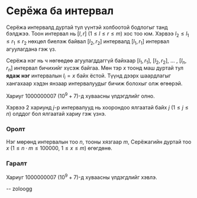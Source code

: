 Серёжа ба интервал
==================
Серёжа интервалд дуртай тул үүнтэй холбоотой бодлогыг танд бэлджээ. Тоон интервал нь [$l, r$] ($1 ≤ l ≤ r ≤ m$) хос тоо юм. Хэрвээ $l_2 ≤ l_1 ≤ r_1 ≤ r_2$ нөхцөл биелэж байвал [$l_2, r_2$] интервалд [$l_1, r_1$] интервал агуулагдана гэж үз.

Серёжа нэг нь ч нөгөөдөө агуулагддаггүй байхаар [$l_1, r_1$], [$l_2, r_2$], ... , [$l_n, r_n$] интервал бичихийг хүсэж байгаа. Мөн тэр $x$ тоонд маш дуртай тул **ядаж нэг** интервалын $l_i = x$ байх ёстой. Түүнд дээрх шаардлагыг хангахаар хэдэн янзаар интервалуудыг бичиж болохыг олж өгөөрэй.

Хариуг $1000000007$ ($10^9 + 7$)-д хуваасны үлдэгдлийг олно.

Хэрвээ 2 хариунд $j$-р интервалууд нь хоорондоо ялгаатай байх $j$ ($1 ≤ j ≤ n$) олддог бол ялгаатай хариу гэж үзнэ.


### Оролт
Нэг мөрөнд интервалын тоо $n$, тооны хязгаар $m$, Серёжагийн дуртай тоо $x$ ($1 ≤ n·m ≤ 100000$, $1 ≤x ≤ m$) өгөгдөнө.


### Гаралт
Хариуг $1000000007$ ($10^9 + 7$)-д хуваасны үлдэгдлийг хэвлэ.

-- zoloogg
